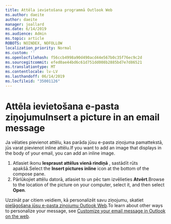 ```yaml
---
title: Attēla ievietošana programmā Outlook Web
ms.author: daeite
author: daeite
manager: joallard
ms.date: 6/14/2019
ms.audience: Admin
ms.topic: article
ROBOTS: NOINDEX, NOFOLLOW
localization_priority: Normal
ms.custom: ''
ms.openlocfilehash: f56ccb4998a90d490acd44e567b0c35f76ec9c2d
ms.sourcegitcommit: efed0ae44bd6c61d751dd008b2885bd7e7d86521
ms.translationtype: MT
ms.contentlocale: lv-LV
ms.lasthandoff: 06/14/2019
ms.locfileid: "35001126"
---
```

# <a name="insert-a-picture-in-an-email-message"></a><span data-ttu-id="64f87-102">Attēla ievietošana e-pasta ziņojumu</span><span class="sxs-lookup"><span data-stu-id="64f87-102">Insert a picture in an email message</span></span>

<span data-ttu-id="64f87-103">Ja vēlaties pievienot attēlu, kas parāda jūsu e-pasta ziņojuma pamattekstā, jūs varat pievienot inline attēlu.</span><span class="sxs-lookup"><span data-stu-id="64f87-103">If you want to add an image that displays in the body of your email, you can add an inline image.</span></span>

1. <span data-ttu-id="64f87-104">Atlasiet ikonu **Iespraust attēlus vienā rindiņā** , sastādīt rūts apakšā.</span><span class="sxs-lookup"><span data-stu-id="64f87-104">Select the **Insert pictures inline** icon at the bottom of the compose pane.</span></span>
1. <span data-ttu-id="64f87-105">Pārlūkojiet attēlu datorā, atlasiet to un pēc tam izvēlieties **Atvērt**.</span><span class="sxs-lookup"><span data-stu-id="64f87-105">Browse to the location of the picture on your computer, select it, and then select **Open**.</span></span>

<span data-ttu-id="64f87-106">Uzzināt par citiem veidiem, kā personalizēt savu ziņojumu, skatiet [pielāgošana jūsu e-pasta ziņojumu Outlook Web](https://support.office.com/article/079442eb-6b41-4ff5-b6e0-a83d3967ac41).</span><span class="sxs-lookup"><span data-stu-id="64f87-106">To learn about other ways to personalize your message, see [Customize your email message in Outlook on the web](https://support.office.com/article/079442eb-6b41-4ff5-b6e0-a83d3967ac41).</span></span>